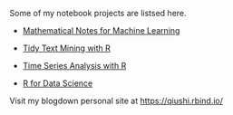 
Some of my notebook projects are listsed here. 

- [Mathematical Notes for Machine Learning](https://enixam.github.io/math-foundations/)

- [Tidy Text Mining with R](https://enixam.github.io/tidy-text-mining/)

- [Time Series Analysis with R](https://enixam.github.io/fpp/)

- [R for Data Science](https://enixam.github.io/rfordatascience/)


Visit my blogdown personal site at https://qiushi.rbind.io/

